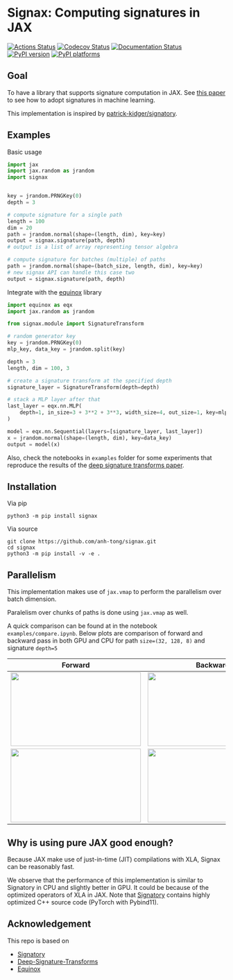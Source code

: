 # Signax: Computing signatures in JAX

[![Actions Status][actions-badge]][actions-link]
[![Codecov Status][codecov-badge]][codecov-link]
[![Documentation Status][rtd-badge]][rtd-link]
[![PyPI version][pypi-version]][pypi-link]
[![PyPI platforms][pypi-platforms]][pypi-link]

<!-- prettier-ignore-start -->
[actions-badge]:            https://github.com/Anh-Tong/signax/workflows/CI/badge.svg
[actions-link]:             https://github.com/Anh-Tong/signax/actions
[codecov-badge]:            https://codecov.io/gh/anh-tong/signax/branch/main/graph/badge.svg?token=SU9HZ9NH70
[codecov-link]:             https://codecov.io/gh/anh-tong/signax
[pypi-link]:                https://pypi.org/project/signax/
[pypi-platforms]:           https://img.shields.io/pypi/pyversions/signax
[pypi-version]:             https://img.shields.io/pypi/v/signax
[rtd-badge]:                https://readthedocs.org/projects/signax/badge/?version=latest
[rtd-link]:                 https://signax.readthedocs.io/en/latest/?badge=latest
<!-- prettier-ignore-end -->

## Goal

To have a library that supports signature computation in JAX. See
[this paper](https://arxiv.org/abs/1905.08494) to see how to adopt signatures in
machine learning.

This implementation is inspired by
[patrick-kidger/signatory](https://github.com/patrick-kidger/signatory).

## Examples

Basic usage

```python
import jax
import jax.random as jrandom
import signax


key = jrandom.PRNGKey(0)
depth = 3

# compute signature for a single path
length = 100
dim = 20
path = jrandom.normal(shape=(length, dim), key=key)
output = signax.signature(path, depth)
# output is a list of array representing tensor algebra

# compute signature for batches (multiple) of paths
path = jrandom.normal(shape=(batch_size, length, dim), key=key)
# new signax API can handle this case two
output = signax.signature(path, depth)
```

Integrate with the [equinox](https://github.com/patrick-kidger/equinox) library

```python
import equinox as eqx
import jax.random as jrandom

from signax.module import SignatureTransform

# random generator key
key = jrandom.PRNGKey(0)
mlp_key, data_key = jrandom.split(key)

depth = 3
length, dim = 100, 3

# create a signature transform at the specified depth
signature_layer = SignatureTransform(depth=depth)

# stack a MLP layer after that
last_layer = eqx.nn.MLP(
    depth=1, in_size=3 + 3**2 + 3**3, width_size=4, out_size=1, key=mlp_key
)

model = eqx.nn.Sequential(layers=[signature_layer, last_layer])
x = jrandom.normal(shape=(length, dim), key=data_key)
output = model(x)
```

Also, check the notebooks in `examples` folder for some experiments that
reproduce the results of the
[deep signature transforms paper](https://arxiv.org/abs/1905.08494).

## Installation

Via pip

```
python3 -m pip install signax
```

Via source

```
git clone https://github.com/anh-tong/signax.git
cd signax
python3 -m pip install -v -e .
```

## Parallelism

This implementation makes use of `jax.vmap` to perform the parallelism over
batch dimension.

Paralelism over chunks of paths is done using `jax.vmap` as well.

A quick comparison can be found at in the notebook `examples/compare.ipynb`.
Below plots are comparison of forward and backward pass in both GPU and CPU for
path `size=(32, 128, 8)` and signature `depth=5`

<table>
<thead>
  <tr>
    <th >Forward</th>
    <th >Backward</th>
  </tr>
</thead>
<tbody>
  <tr>
    <td>
        <img width="300" height="170" src="./assets/forward_gpu.png">
    </td>
    <td>
        <img width="300" height="170" src="./assets/backward_gpu.png">
    </td>
  </tr>
  <tr>
    <td>
        <img width="300" height="170" src="./assets/forward_cpu.png">
    </td>
    <td>
        <img width="300" height="170" src="./assets/backward_cpu.png">
    </td>
  </tr>
</tbody>
</table>

## Why is using pure JAX good enough?

Because JAX make use of just-in-time (JIT) compilations with XLA, Signax can be
reasonably fast.

We observe that the performance of this implementation is similar to Signatory
in CPU and slightly better in GPU. It could be because of the optimized
operators of XLA in JAX. Note that
[Signatory](https://github.com/patrick-kidger/signatory) contains highly
optimized C++ source code (PyTorch with Pybind11).

## Acknowledgement

This repo is based on

- [Signatory](https://github.com/patrick-kidger/signatory)
- [Deep-Signature-Transforms](https://github.com/patrick-kidger/Deep-Signature-Transforms)
- [Equinox](https://github.com/patrick-kidger/equinox)
